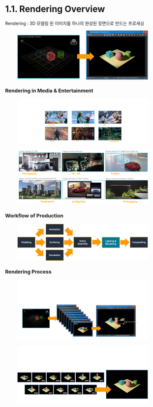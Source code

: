 # 1.1. Rendering Overview

Rendering : 3D 모델링 된 이미지를 하나의 완성된 장면으로 만드는 프로세싱



<figure><img src=".gitbook/assets/image (4).png" alt=""><figcaption></figcaption></figure>



### Rendering in Media & Entertainment

<figure><img src=".gitbook/assets/image (5).png" alt=""><figcaption></figcaption></figure>

<figure><img src=".gitbook/assets/image (6).png" alt=""><figcaption></figcaption></figure>



### Workflow of Production

<figure><img src=".gitbook/assets/image (7).png" alt=""><figcaption></figcaption></figure>



### Rendering Process

<figure><img src=".gitbook/assets/image (8).png" alt=""><figcaption></figcaption></figure>

<figure><img src=".gitbook/assets/image (9).png" alt=""><figcaption></figcaption></figure>

<figure><img src=".gitbook/assets/그림1.gif" alt=""><figcaption></figcaption></figure>
